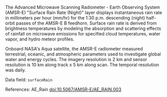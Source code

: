 The Advanced Microwave Scanning Radiometer - Earth Observing System (AMSR-E) "Surface Rain Rate (Night)" layer displays instantaneous rain rate in millimeters per hour (mm/hr) for the 1:30 p.m. descending (night) half-orbit passes of the AMSR-E B feedhorn. Surface rain rate is derived from brightness temperatures by modeling the absorption and scattering effects of rainfall on microwave emissions for specified cloud temperatures, water vapor, and hydro meteor profiles.

Onboard NASA's Aqua satellite, the AMSR-E radiometer measured terrestrial, oceanic, and atmospheric parameters used to investigate global water and energy cycles. The imagery resolution is 2 km and sensor resolution is 10 km along track x 5 km along scan. The temporal resolution was daily.

Data field: `surfaceRain`

References: AE_Rain [doi:10.5067/AMSR-E/AE_RAIN.003](https://doi.org/10.5067/AMSR-E/AE_RAIN.003)